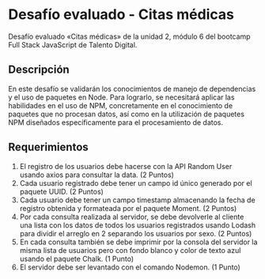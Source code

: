 # Desafío evaluado - Citas médicas

Desafío evaluado «Citas médicas» de la unidad 2, módulo 6 del bootcamp Full Stack JavaScript de Talento Digital.

## Descripción

En este desafío se validarán los conocimientos de manejo de dependencias y el uso de paquetes en Node. Para lograrlo, se necesitará aplicar las habilidades en el uso de NPM,
concretamente en el conocimiento de paquetes que no procesan datos, así como en la utilización de paquetes NPM diseñados específicamente para el procesamiento de datos.

## Requerimientos
1. El registro de los usuarios debe hacerse con la API Random User usando axios para
consultar la data. (2 Puntos)
2. Cada usuario registrado debe tener un campo id único generado por el paquete UUID.
(2 Puntos)
3. Cada usuario debe tener un campo timestamp almacenando la fecha de registro
obtenida y formateada por el paquete Moment. (2 Puntos)
4. Por cada consulta realizada al servidor, se debe devolverle al cliente una lista con los
datos de todos los usuarios registrados usando Lodash para dividir el arreglo en 2
separando los usuarios por sexo. (2 Puntos)
5. En cada consulta también se debe imprimir por la consola del servidor la misma lista
de usuarios pero con fondo blanco y color de texto azul usando el paquete Chalk. (1
Punto)
6. El servidor debe ser levantado con el comando Nodemon. (1 Punto)
